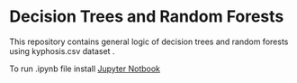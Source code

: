 # Decision Trees and Random Forests

This repository contains general logic of decision trees and random forests using kyphosis.csv dataset . 


To run .ipynb file install [Jupyter Notbook](http://jupyter.org/install.html)

 

